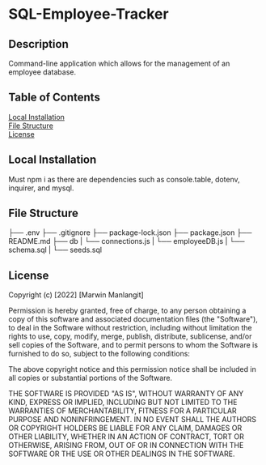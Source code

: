 # SQL-Employee-Tracker
## Description
Command-line application which allows for the management of an employee database. 

## Table of Contents
[Local Installation](#Local-Installation) <br>
[File Structure](#File-Structure) <br>
[License](#License)

## Local Installation
Must npm i as there are dependencies such as console.table, dotenv, inquirer, and mysql.

## File Structure
├── .env
├── .gitignore
├── package-lock.json
├── package.json
├── README.md
├── db
|  └── connections.js
|  └── employeeDB.js
|  └── schema.sql
|  └── seeds.sql

## License
Copyright (c) [2022] [Marwin Manlangit]

Permission is hereby granted, free of charge, to any person obtaining a copy
of this software and associated documentation files (the "Software"), to deal
in the Software without restriction, including without limitation the rights
to use, copy, modify, merge, publish, distribute, sublicense, and/or sell
copies of the Software, and to permit persons to whom the Software is
furnished to do so, subject to the following conditions:

The above copyright notice and this permission notice shall be included in all
copies or substantial portions of the Software.

THE SOFTWARE IS PROVIDED "AS IS", WITHOUT WARRANTY OF ANY KIND, EXPRESS OR
IMPLIED, INCLUDING BUT NOT LIMITED TO THE WARRANTIES OF MERCHANTABILITY,
FITNESS FOR A PARTICULAR PURPOSE AND NONINFRINGEMENT. IN NO EVENT SHALL THE
AUTHORS OR COPYRIGHT HOLDERS BE LIABLE FOR ANY CLAIM, DAMAGES OR OTHER
LIABILITY, WHETHER IN AN ACTION OF CONTRACT, TORT OR OTHERWISE, ARISING FROM,
OUT OF OR IN CONNECTION WITH THE SOFTWARE OR THE USE OR OTHER DEALINGS IN THE
SOFTWARE.